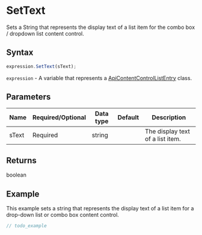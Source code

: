 # SetText

Sets a String that represents the display text of a list item for the combo box / dropdown list content control.

## Syntax

```javascript
expression.SetText(sText);
```

`expression` - A variable that represents a [ApiContentControlListEntry](../ApiContentControlListEntry.md) class.

## Parameters

| **Name** | **Required/Optional** | **Data type** | **Default** | **Description** |
| ------------- | ------------- | ------------- | ------------- | ------------- |
| sText | Required | string |  | The display text of a list item. |

## Returns

boolean

## Example

This example sets a string that represents the display text of a list item for a drop-down list or combo box content control.

```javascript editor-
// todo_example
```
